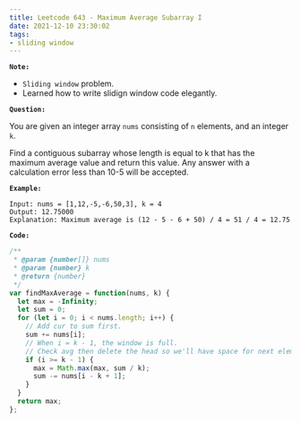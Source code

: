 ```yaml
---
title: Leetcode 643 - Maximum Average Subarray I
date: 2021-12-10 23:30:02
tags:
- sliding window
---
```

**`Note:`**
- `Sliding window` problem.
- Learned how to write slidign window code elegantly. 

**`Question:`**

You are given an integer array `nums` consisting of `n` elements, and an integer `k`.

Find a contiguous subarray whose length is equal to k that has the maximum average value and return this value. Any answer with a calculation error less than 10-5 will be accepted.

**`Example:`**
```
Input: nums = [1,12,-5,-6,50,3], k = 4
Output: 12.75000
Explanation: Maximum average is (12 - 5 - 6 + 50) / 4 = 51 / 4 = 12.75
```

**`Code:`**
```javascript
/**
 * @param {number[]} nums
 * @param {number} k
 * @return {number}
 */
var findMaxAverage = function(nums, k) {
  let max = -Infinity;
  let sum = 0;
  for (let i = 0; i < nums.length; i++) {
    // Add cur to sum first.
    sum += nums[i];
    // When i = k - 1, the window is full.
    // Check avg then delete the head so we'll have space for next elem.
    if (i >= k - 1) {
      max = Math.max(max, sum / k);
      sum -= nums[i - k + 1];
    }
  }
  return max;
};
```